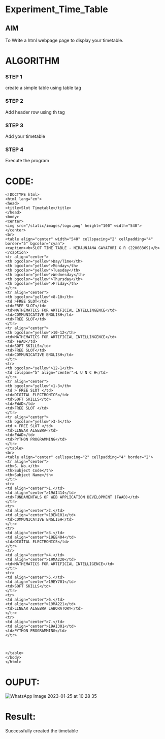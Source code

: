 # Experiment_Time_Table

## AIM
To Write a html webpage page to display your timetable.

# ALGORITHM
### STEP 1
create a simple table using table tag
### STEP 2
Add header row using th tag
### STEP 3
Add your timetable
### STEP 4
Execute the program

# CODE:
```
<!DOCTYPE html>
<html lang="en">
<head>
<title>Slot Timetable</title>
</head>
<body>
<center>
<img src="/static/images/logo.png" height="100" width="540">
</center>
<br>
<table align="center" width="540" cellspacing="2" cellpadding="4" border="5" bgcolor="cyan">
<caption><b>SLOT TIME TABLE - NIRAUNJANA GAYATHRI G R (22008369)</b></caption>
<tr align="center">
<th bgcolor="yellow">Day/Time</th>
<th bgcolor="yellow">Monday</th>
<th bgcolor="yellow">Tuesday</th>
<th bgcolor="yellow">Wednesday</th>
<th bgcolor="yellow">Thursday</th>
<th bgcolor="yellow">Friday</th>
</tr>
<tr align="center">
<th bgcolor="yellow">8-10</th>
<td >FREE SLOT</td>
<td>FREE SLOT</td>
<td>MATHEMATICS FOR ARTIFICIAL INTELLINGENCE</td>
<td>COMMUNICATIVE ENGLISH</td>
<td>FREE SLOT</td>
</tr>
<tr align="center">
<th bgcolor="yellow">10-12</th>
<td>MATHEMATICS FOR ARTIFICIAL INTELLINGENCE</td>
<td> FWAD</td>
<td>SOFT SKILLS</td>
<td>FREE SLOT</td>
<td>COMMUNICATIVE ENGLISH</td>
</tr>
<tr>
<th bgcolor="yellow">12-1</th>
<td colspan="5" align="center">L U N C H</td>
</tr>
<tr align="center">
<th bgcolor="yellow">1-3</th>
<td > FREE SLOT </td>
<td>DIGITAL ELECTRONICS</td>
<td>SOFT SKILLS</td>
<td>FWAD</td>
<td>FREE SLOT </td>
</tr>
<tr align="center">
<th bgcolor="yellow">3-5</th>
<td > FREE SLOT </td>
<td>LINEAR ALGEBRA</td>
<td>FWAD</td>
<td>PYTHON PROGRAMMING</td>
</tr>
</table>
<br>
<table align="center" cellspacing="2" cellpadding="4" border="2">
<tr align="center">
<th>S. No.</th>
<th>Subject Code</th>
<th>Subject Name</th>
</tr>
<tr>
<td align="center">1.</td>
<td align="center">19AI414</td>
<td>FUNDAMENTALS OF WEB APPLICATION DEVELOPMENT (FWAD)</td>
</tr>
<tr>
<td align="center">2.</td>
<td align="center">19EN101</td>
<td>COMMUNICATIVE ENGLISH</td>
</tr>
<tr>
<td align="center">3.</td>
<td align="center">19EE404</td>
<td>DIGITAL ELECTRONICS</td>
</tr>
<tr>
<td align="center">4.</td>
<td align="center">19MA220</td>
<td>MATHEMATICS FOR ARTIFICIAL INTELLIGENCE</td>
</tr>
<tr>
<td align="center">5.</td>
<td align="center">19EY701</td>
<td>SOFT SKILLS</td>
</tr>
<tr>
<td align="center">6.</td>
<td align="center">19MA221</td>
<td>LINEAR ALGEBRA LABORATORY</td>
</tr>
<tr>
<td align="center">7.</td>
<td align="center">19AI301</td>
<td>PYTHON PROGRAMMING</td>
</tr>



</table>
</body>
</html>
```
# OUPUT:

![WhatsApp Image 2023-01-25 at 10 28 35](https://user-images.githubusercontent.com/119395610/214484940-5d783acc-11d0-43c3-b902-3a07c7ff4833.jpg)

# Result:
Successfully created the timetable



